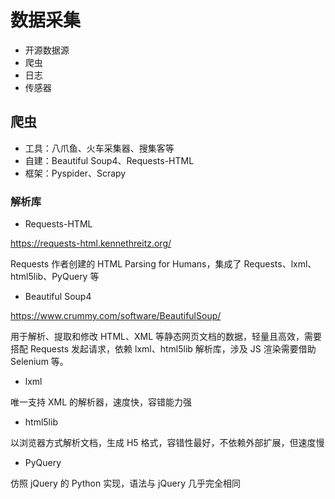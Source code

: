# 数据采集

- 开源数据源
- 爬虫
- 日志
- 传感器

## 爬虫

- 工具：八爪鱼、火车采集器、搜集客等
- 自建：Beautiful Soup4、Requests-HTML
- 框架：Pyspider、Scrapy

### 解析库

- Requests-HTML

<https://requests-html.kennethreitz.org/>

Requests 作者创建的 HTML Parsing for Humans，集成了 Requests、lxml、html5lib、PyQuery 等

- Beautiful Soup4

<https://www.crummy.com/software/BeautifulSoup/>

用于解析、提取和修改 HTML、XML 等静态网页文档的数据，轻量且高效，需要搭配 Requests 发起请求，依赖 lxml、html5lib 解析库，涉及 JS 渲染需要借助 Selenium 等。

- lxml

唯一支持 XML 的解析器，速度快，容错能力强

- html5lib

以浏览器方式解析文档，生成 H5 格式，容错性最好，不依赖外部扩展，但速度慢

- PyQuery

仿照 jQuery 的 Python 实现，语法与 jQuery 几乎完全相同


